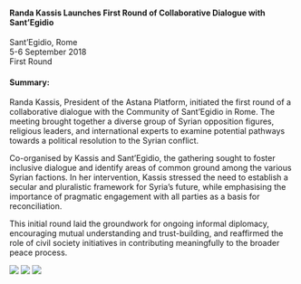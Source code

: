 <h4>Randa Kassis Launches First Round of Collaborative Dialogue with Sant’Egidio</h4>

Sant’Egidio, Rome<br>
5-6 September 2018<br>                                                                                                                           First Round

<h4>Summary:</h4>

Randa Kassis, President of the Astana Platform, initiated the first round of a collaborative dialogue with the Community of Sant’Egidio in Rome. The meeting brought together a diverse group of Syrian opposition figures, religious leaders, and international experts to examine potential pathways towards a political resolution to the Syrian conflict.

Co-organised by Kassis and Sant’Egidio, the gathering sought to foster inclusive dialogue and identify areas of common ground among the various Syrian factions. In her intervention, Kassis stressed the need to establish a secular and pluralistic framework for Syria’s future, while emphasising the importance of pragmatic engagement with all parties as a basis for reconciliation.

This initial round laid the groundwork for ongoing informal diplomacy, encouraging mutual understanding and trust-building, and reaffirmed the role of civil society initiatives in contributing meaningfully to the broader peace process.

![](19.JPG)
![](20.JPG)
![](21.JPG)
<p></p>
